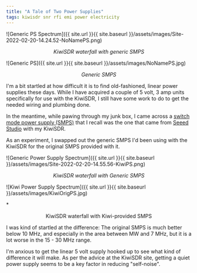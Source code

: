 ```yaml
---
title: "A Tale of Two Power Supplies"
tags: kiwisdr snr rfi emi power electricity
---
```


![Generic PS Spectrum]({{ site.url }}{{ site.baseurl }}/assets/images/Site-2022-02-20-14.24.52-NoNamePS.png)

*<center>KiwiSDR waterfall with generic SMPS</center>*

![Generic PS]({{ site.url }}{{ site.baseurl }}/assets/images/NoNamePS.jpg)

*<center>Generic SMPS</center>*

I'm a bit startled at how difficult it is to find old-fashioned,
linear power supplies these days. While I have acquired a couple of 5
volt, 3 amp units specifically for use with the KiwiSDR, I still have
some work to do to get the needed wiring and plumbing done.

In the meantime, while pawing through my junk box, I came across a
[switch mode power supply
(SMPS)](https://en.wikipedia.org/wiki/Switched-mode_power_supply) that
I recall was the one that came from [Seeed
Studio](https://www.seeedstudio.com/) with my KiwiSDR.

As an experiment, I swapped out the generic SMPS I'd been using with
the KiwiSDR for the original SMPS provided with it.

![Generic Power Supply Spectrum]({{ site.url }}{{ site.baseurl }}/assets/images/Site-2022-02-20-14.55.56-KiwiPS.png)

*<center>KiwiSDR waterfall with Generic SMPS</center>*

![Kiwi Power Supply Spectrum]({{ site.url }}{{ site.baseurl }}/assets/images/KiwiOrigPS.jpg)

*<center>KiwiSDR waterfall with Kiwi-provided SMPS</center>

I was kind of startled at the difference: The original SMPS is much
better below 10 MHz, and especially in the area between MW and 7 MHz,
but it is a lot worse in the 15 - 30 MHz range.

I'm anxious to get the linear 5 volt supply hooked up to see what kind
of difference it will make. As per the advice at the KiwiSDR site,
getting a quiet power supply seems to be a key factor in reducing
"self-noise".


